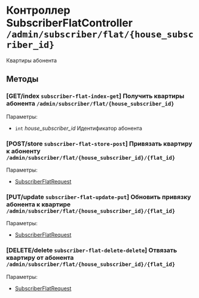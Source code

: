 # Контроллер SubscriberFlatController `/admin/subscriber/flat/{house_subscriber_id}`

Квартиры абонента

## Методы

### [GET/index `subscriber-flat-index-get`] Получить квартиры абонента `/admin/subscriber/flat/{house_subscriber_id}`

Параметры: 

- `int` *house_subscriber_id* Идентификатор абонента

### [POST/store `subscriber-flat-store-post`] Привязать квартиру к абоненту `/admin/subscriber/flat/{house_subscriber_id}/{flat_id}`

Параметры: 

- [SubscriberFlatRequest](../OBJECT.md#SubscriberFlatRequest) 

### [PUT/update `subscriber-flat-update-put`] Обновить привязку абонента к квартире `/admin/subscriber/flat/{house_subscriber_id}/{flat_id}`

Параметры: 

- [SubscriberFlatRequest](../OBJECT.md#SubscriberFlatRequest) 

### [DELETE/delete `subscriber-flat-delete-delete`] Отвязать квартиру от абонента `/admin/subscriber/flat/{house_subscriber_id}/{flat_id}`

Параметры: 

- [SubscriberFlatRequest](../OBJECT.md#SubscriberFlatRequest) 

